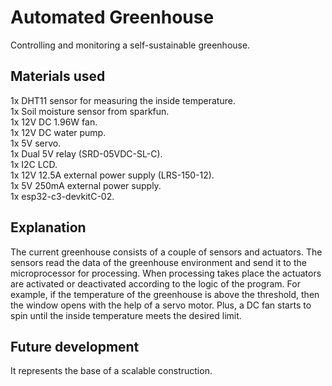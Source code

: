 # Automated Greenhouse

Controlling and monitoring a self-sustainable greenhouse.

## Materials used

1x DHT11 sensor for measuring the inside temperature.  
1x Soil moisture sensor from sparkfun.  
1x 12V DC 1.96W fan.  
1x 12V DC water pump.  
1x 5V servo.  
1x Dual 5V relay (SRD-05VDC-SL-C).  
1x I2C LCD.   
1x 12V 12.5A external power supply (LRS-150-12).  
1x 5V 250mA external power supply.  
1x esp32-c3-devkitC-02.

## Explanation

The current greenhouse consists of a couple of sensors and actuators.
Τhe sensors read the data of the greenhouse environment and send it to the microprocessor for processing.
When processing takes place the actuators are activated or deactivated according to the logic of the program.
For example, if the temperature of the greenhouse is above the threshold, then the window opens with the help
of a servo motor. Plus, a DC fan starts to spin until the inside temperature meets the desired limit.

## Future development

 It represents the base of a scalable construction. 






